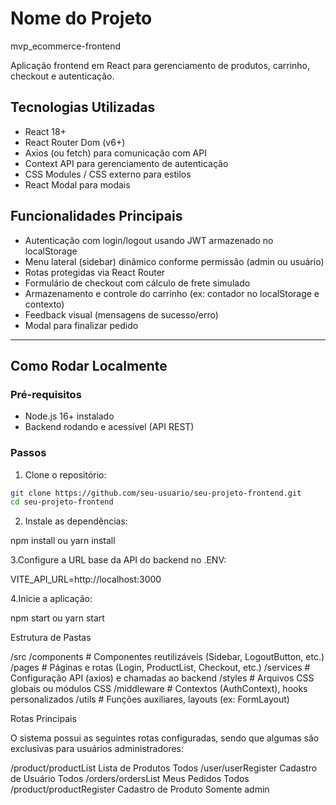 # Nome do Projeto

mvp_ecommerce-frontend

Aplicação frontend em React para gerenciamento de produtos, carrinho, checkout e autenticação.

## Tecnologias Utilizadas

-   React 18+
-   React Router Dom (v6+)
-   Axios (ou fetch) para comunicação com API
-   Context API para gerenciamento de autenticação
-   CSS Modules / CSS externo para estilos
-   React Modal para modais

## Funcionalidades Principais

-   Autenticação com login/logout usando JWT armazenado no localStorage
-   Menu lateral (sidebar) dinâmico conforme permissão (admin ou usuário)
-   Rotas protegidas via React Router
-   Formulário de checkout com cálculo de frete simulado
-   Armazenamento e controle do carrinho (ex: contador no localStorage e contexto)
-   Feedback visual (mensagens de sucesso/erro)
-   Modal para finalizar pedido

---

## Como Rodar Localmente

### Pré-requisitos

-   Node.js 16+ instalado
-   Backend rodando e acessível (API REST)

### Passos

1. Clone o repositório:

```bash
git clone https://github.com/seu-usuario/seu-projeto-frontend.git
cd seu-projeto-frontend
```

2. Instale as dependências:

npm install ou yarn install

3.Configure a URL base da API do backend no .ENV:

VITE_API_URL=http://localhost:3000

4.Inicie a aplicação:

npm start ou yarn start

Estrutura de Pastas

/src
/components # Componentes reutilizáveis (Sidebar, LogoutButton, etc.)
/pages # Páginas e rotas (Login, ProductList, Checkout, etc.)
/services # Configuração API (axios) e chamadas ao backend
/styles # Arquivos CSS globais ou módulos CSS
/middleware # Contextos (AuthContext), hooks personalizados
/utils # Funções auxiliares, layouts (ex: FormLayout)

Rotas Principais

O sistema possui as seguintes rotas configuradas, sendo que algumas são exclusivas para usuários administradores:

/product/productList Lista de Produtos Todos
/user/userRegister Cadastro de Usuário Todos
/orders/ordersList Meus Pedidos Todos
/product/productRegister Cadastro de Produto Somente admin
